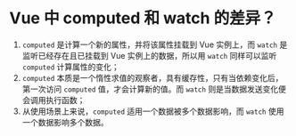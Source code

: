 # Vue 中 computed 和 watch 的差异？

1. `computed` 是计算一个新的属性，并将该属性挂载到 Vue 实例上，而 `watch` 是监听已经存在且已挂载到 Vue 实例上的数据，所以用 `watch` 同样可以监听 `computed` 计算属性的变化；
2. `computed` 本质是一个惰性求值的观察者，具有缓存性，只有当依赖变化后，第一次访问 `computed` 值，才会计算新的值。而 `watch` 则是当数据发送变化便会调用执行函数；
3. 从使用场景上来说，`computed` 适用一个数据被多个数据影响，而 `watch` 使用一个数据影响多个数据。